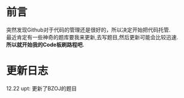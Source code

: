 # 前言  
突然发现Github对于代码的管理还是很好的，所以决定开始把代码托管.  
最近肯定有一些神奇的题库要我来更新,去写题目,然后更新可能会比较迅速.  
**所以就开始我的Code板刷路程吧.**  

# 更新日志
12.22
upt: 更新了BZOJ的题目
